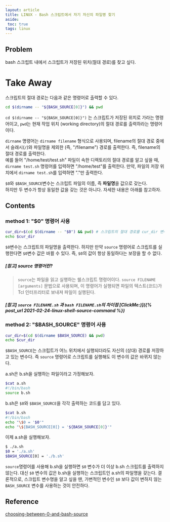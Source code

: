 ```yaml
---
layout: article
title: LINUX - Bash 스크립트에서 자기 자신의 파일명 찾기
aside:
 toc: true
tags: linux
---
```


## Problem
bash 스크립트 내에서 스크립트가 저장된 위치(절대 경로)를 찾고 싶다.  

# Take Away  
스크립트의 절대 경로는 다음과 같은 명령어로 출력할 수 있다. 

```sh
cd $(dirname -- "${BASH_SOURCE[0]}") && pwd
```

`cd $(dirname -- "${BASH_SOURCE[0]}")` 는 스크립트가 저장된 위치로 가라는 명령어이고, `pwd`는 현재 작업 위치 (working directory)의 절대 경로를 출력하라는 명령어이다.   

`dirname` 명령어는 `dirname filename` 형식으로 사용되며, filename의 절대 경로 중에서 슬래시(`/`)와 파일명을 제외한 (즉, "/filename") 경로를 출력한다. 즉, filename의 절대 경로를 출력한다.   
예를 들어 "/home/test/test.sh" 파일이 속한 디렉토리의 절대 경로를 알고 싶을 때, `dirname test.sh` 명렁어를 입력하면 "/home/test"를 출력한다. 만약, 파일의 저장 위치에서 `dirname test.sh`를 입력하면 "."만 출력한다. 

`$0`와 `$BASH_SOURCE`변수는 스크립트 파일의 이름, 즉 **파일명**을 값으로 갖는다.    
하지만 두 변수가 항상 동일한 값을 갖는 것은 아니다. 자세한 내용은 아래를 참고하자. 

## Contents

### method 1: "$0" 명령어 사용
```sh
cur_dir=$(cd $(dirname -- "$0") && pwd) # 스크립트의 절대 경로를 cur_dir 변수에 저장
echo $cur_dir
```
`$0`변수는 스크립트의 파일명을 출력한다. 하지만 만약 `source` 명령어로 스크립트를 실행한다면 `$0`변수 값은 바뀔 수 있다. 즉, `$0`의 값이 항상 동일하다는 보장을 할 수 없다. 

##### [참고] source 명령어란?
> `source`는 파일을 읽고 실행하는 쉘스크립트 명령어이다. `source FILENAME [arguments]` 문법으로 사용되며, 이 명령어가 실행되면 파일의 텍스트(코드)가 Tcl 인터프리터로 보내져 파일이 실행된다. 

##### [참고] `source FILENAME.sh` 과 `bash FILENAME.sh`의 차이점 [ClickMe:)]({% post_url 2021-02-24-linux-shell-source-command %})


### method 2: "$BASH_SOURCE" 명령어 사용
```sh
cur_dir=$(cd $(dirname $BASH_SOURCE) && pwd)
echo $cur_dir
```
`$BASH_SOURCE`는 스크립트가 어느 위치에서 실행되더라도 자신의 (상대) 경로를 저장하고 있는 변수다. 즉 `source` 명령어로 스크립트를 실행해도 이 변수의 값은 바뀌지 않는다.     

a.sh은 b.sh을 실행하는 파일이라고 가정해보자. 
```sh
$cat a.sh
#!/bin/bash
source b.sh
```

b.sh은 `$0`와 `$BASH_SOURCE`을 각각 출력하는 코드를 담고 있다. 
```sh
$cat b.sh
#!/bin/bash
echo "\$0 = '$0'"
echo "\${BASH_SOURCE[0]} = '${BASH_SOURCE[0]}'"
```

이제 a.sh을 실행해보자.
```sh
$ ./a.sh
$0 = './a.sh' 
$BASH_SOURCE[0] = './b.sh'
```
`source`명령어를 사용해 b.sh을 실행하면 `$0` 변수가 더 이상 b.sh 스크립트를 출력하지 않는다. 대신 `$0` 변수의 값은 b.sh을 실행하는 스크립트인 a.sh의 파일명을 갖는다. 결론적으로, 스크립트 변수명을 알고 싶을 땐, 가변적인 변수인 `$0` 보다 값이 변하지 않는 `BASH_SOURCE` 변수를 사용하는 것이 안전하다. 

## Reference
[choosing-between-0-and-bash-source](https://stackoverflow.com/questions/35006457/choosing-between-0-and-bash-source)

